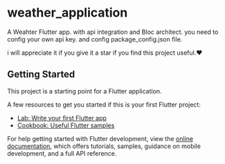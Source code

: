 # weather_application

A Weahter Flutter app.
with api integration and Bloc architect.
you need to config your own api key.
and config package_config.json file.

i will appreciate it if you give it a star if you find this project useful.❤️

## Getting Started

This project is a starting point for a Flutter application.

A few resources to get you started if this is your first Flutter project:

- [Lab: Write your first Flutter app](https://docs.flutter.dev/get-started/codelab)
- [Cookbook: Useful Flutter samples](https://docs.flutter.dev/cookbook)

For help getting started with Flutter development, view the
[online documentation](https://docs.flutter.dev/), which offers tutorials,
samples, guidance on mobile development, and a full API reference.
